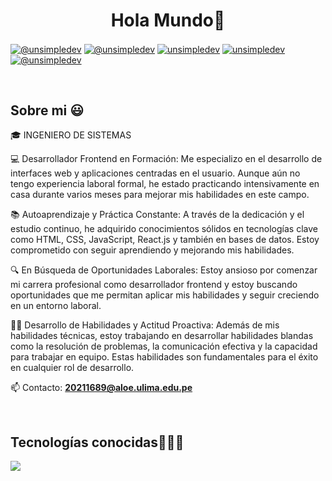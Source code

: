 <h1 align="center">Hola Mundo👋   </h1> 

<p align="left">
  <a href="https://www.youtube.com/@unsimpledev" target="blank"><img align="center" src="https://img.shields.io/badge/YouTube-FF0000?style=for-the-badge&logo=youtube&logoColor=white" alt="@unsimpledev"  /></a>
<a href="https://www.tiktok.com/@unsimpledev" target="blank"><img align="center" src="https://img.shields.io/badge/TikTok-000000?style=for-the-badge&logo=tiktok&logoColor=white" alt="@unsimpledev" /></a>
<a href="https://linkedin.com/in/unsimpledev" target="blank"><img align="center" src="https://img.shields.io/badge/LinkedIn-0077B5?style=for-the-badge&logo=linkedin&logoColor=white" alt="unsimpledev"/></a>
<a href="https://fb.com/unsimpledev" target="blank"><img align="center" src="https://img.shields.io/badge/Facebook-1877F2?style=for-the-badge&logo=facebook&logoColor=white" alt="unsimpledev"  /></a>
<a href = "mailto:unsimpledev@gmail.com" target="blank"><img align="center" src="https://img.shields.io/badge/Gmail-D14836?style=for-the-badge&logo=gmail&logoColor=white" alt="@unsimpledev"  /></a>
  </p>
<br>
<h2>Sobre mi 😃</h2>
<!--Intro start-->

<p align="left">
🎓 INGENIERO DE SISTEMAS

💻 Desarrollador Frontend en Formación: Me especializo en el desarrollo de interfaces web y aplicaciones centradas en el usuario. Aunque aún no tengo experiencia laboral formal, he estado practicando intensivamente en casa durante varios meses para mejorar mis habilidades en este campo.

📚 Autoaprendizaje y Práctica Constante: A través de la dedicación y el estudio continuo, he adquirido conocimientos sólidos en tecnologías clave como HTML, CSS, JavaScript, React.js y también en bases de datos. Estoy comprometido con seguir aprendiendo y mejorando mis habilidades.

🔍 En Búsqueda de Oportunidades Laborales: Estoy ansioso por comenzar mi carrera profesional como desarrollador frontend y estoy buscando oportunidades que me permitan aplicar mis habilidades y seguir creciendo en un entorno laboral.

👨‍💼 Desarrollo de Habilidades y Actitud Proactiva: Además de mis habilidades técnicas, estoy trabajando en desarrollar habilidades blandas como la resolución de problemas, la comunicación efectiva y la capacidad para trabajar en equipo. Estas habilidades son fundamentales para el éxito en cualquier rol de desarrollo.

📫 Contacto: **20211689@aloe.ulima.edu.pe**
<!--Intro end-->
  </p>
<br>

<h2 >Tecnologías conocidas👨🏻‍💻</h2>
<!--tech stack icons-->
<p align="left">
  <a href="https://skillicons.dev">
    <img src="https://skillicons.dev/icons?i=androidstudio,c,cs,cpp,java,php,dart,flutter,py,dotnet,css,html,js,nodejs,mysql,sqlite,firebase,gtk,git,github,docker,materialui,postman,eclipse,vscode,bash,linux,ai,ps&perline=12" />
  </a>
</p>
<br>
<!-------------------------->


  
  
  
